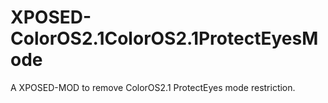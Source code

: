 # XPOSED-ColorOS2.1ColorOS2.1ProtectEyesMode
A XPOSED-MOD to remove ColorOS2.1 ProtectEyes mode restriction.
